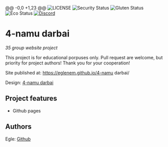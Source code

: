 @@ -0,0 +1,23 @@
 ![LICENSE](https://img.shields.io/badge/license-MIT-blue.svg?style=flat-square)
 ![Security Status](https://img.shields.io/security-headers?label=Security&url=https%3A%2F%2Fgithub.com&style=flat-square)
 ![Gluten Status](https://img.shields.io/badge/Gluten-Free-green.svg)
 ![Eco Status](https://img.shields.io/badge/ECO-Friendly-green.svg)
 [![Discord](https://discord.com/api/guilds/571393319201144843/widget.png)](https://discord.gg/dRwW4rw)

 # 4-namu darbai

 _35 group website project_

 This project is for educational porpuses only. Pull request are welcome, but priority for project authors! Thank you for your cooperation!

 Site published at: https://eglenem.github.io/4-namu darbai/

 Design: [4-namu darbai](https://cdn.discordapp.com/attachments/850245533838868480/951399092746092554/404-1.png)

 ## Project features

 -   Github pages

 ## Authors

 Egle: [Github](https://github.com/eglenem)

